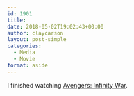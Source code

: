 ```yaml
---
id: 1901
title: 
date: 2018-05-02T19:02:43+00:00
author: claycarson
layout: post-simple
categories: 
  - Media
  - Movie
format: aside
---
```

I finished watching [Avengers: Infinity War](https://imdb.com/title/tt4154756/?ref=m_nv_sr_2).